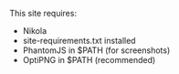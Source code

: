 This site requires:

* Nikola
* site-requirements.txt installed
* PhantomJS in $PATH (for screenshots)
* OptiPNG in $PATH (recommended)
